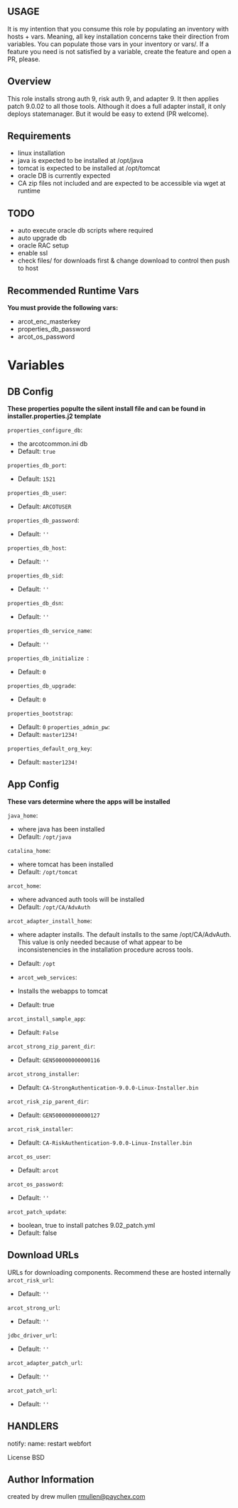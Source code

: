 USAGE
-----
It is my intention that you consume this role by populating an inventory with hosts + vars. Meaning, all key installation concerns take their direction from variables. You can populate those vars in your inventory or vars/. If a feature you need is not satisfied by a variable, create the feature and open a PR, please. 

Overview
--------
This role installs strong auth 9, risk auth 9, and adapter 9. It then applies patch 9.0.02 to all those tools. Although it does a full adapter install, it only deploys statemanager. But it would be easy to extend (PR welcome).

Requirements
------------
- linux installation
- java is expected to be installed at /opt/java
- tomcat is expected to be installed at /opt/tomcat
- oracle DB is currently expected
- CA zip files not included and are expected to be accessible via wget at runtime

TODO
----
- auto execute oracle db scripts where required
- auto upgrade db
- oracle RAC setup
- enable ssl
- check files/ for downloads first & change download to control then push to host

Recommended Runtime Vars
------------------------
**You must provide the following vars:**
- arcot_enc_masterkey
- properties_db_password
- arcot_os_password


# Variables

## DB Config
**These properties populte the silent install file and can be found in installer.properties.j2 template**


`properties_configure_db`: 
- the arcotcommon.ini db 
- Default: `true`

`properties_db_port`:
- Default: `1521`

`properties_db_user`:
- Default: `ARCOTUSER`

`properties_db_password`: 
- Default: `''`

`properties_db_host`: 
- Default: `''`

`properties_db_sid`: 
- Default: `''`

`properties_db_dsn`: 
- Default: `''`

`properties_db_service_name`: 
- Default: `''`

`properties_db_initialize `:
- Default: `0`

`properties_db_upgrade`: 
- Default: `0`

`properties_bootstrap`: 
- Default: `0`
`properties_admin_pw`: 
- Default: `master1234!`

`properties_default_org_key`: 
- Default: `master1234!`

## App Config
**These vars determine where the apps will be installed**

`java_home`: 
- where java has been installed
- Default: `/opt/java`

`catalina_home`: 
- where tomcat has been installed
- Default: `/opt/tomcat`

`arcot_home`: 
- where advanced auth tools will be installed
- Default: `/opt/CA/AdvAuth`

`arcot_adapter_install_home`:
- where adapter installs. The default installs to the same /opt/CA/AdvAuth. This value is only needed because of what appear to be inconsistenencies in the installation procedure across tools.
- Default: `/opt`

- `arcot_web_services`:
- Installs the webapps to tomcat
- Default: true

`arcot_install_sample_app`: 
- Default: `False`

`arcot_strong_zip_parent_dir`: 
- Default: `GEN500000000000116`

`arcot_strong_installer`: 
- Default: `CA-StrongAuthentication-9.0.0-Linux-Installer.bin`

`arcot_risk_zip_parent_dir`: 
- Default: `GEN500000000000127`

`arcot_risk_installer`: 
- Default: `CA-RiskAuthentication-9.0.0-Linux-Installer.bin`

`arcot_os_user`: 
- Default: `arcot`

`arcot_os_password`: 
- Default: `''`

`arcot_patch_update`:
- boolean, true to install patches 9.02_patch.yml
- Default: false

## Download URLs
URLs for downloading components. Recommend these are hosted internally
`arcot_risk_url`: 
- Default: `''`

`arcot_strong_url`: 
- Default: `''`

`jdbc_driver_url`: 
- Default: `''`

`arcot_adapter_patch_url`:
- Default: `''`

`arcot_patch_url`:
- Default: `''`

HANDLERS
--------

notify:
name: restart webfort


License
BSD

Author Information
------------------
created by drew mullen rmullen@paychex.com
